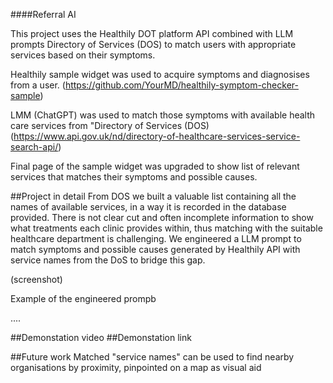 ####Referral AI

This project uses the Healthily DOT platform API combined with LLM prompts Directory of Services (DOS) to match users with appropriate services based on their symptoms.

Healthily sample widget was used to acquire symptoms and diagnosises from a user. 
(https://github.com/YourMD/healthily-symptom-checker-sample)

LMM (ChatGPT) was used to match those symptoms with available health care services from "Directory of Services (DOS) 
(https://www.api.gov.uk/nd/directory-of-healthcare-services-service-search-api/)

Final page of the sample widget was upgraded to show list of relevant services that matches their symptoms and possible causes.




##Project in detail
From DOS we built a valuable list containing all the names of available services, in a way it is recorded in the database provided.
There is not clear cut and often incomplete information to show what treatments each clinic provides within, thus matching with the suitable healthcare department is challenging.
We engineered a LLM prompt to match symptoms and possible causes generated by Healthily API with service names from the DoS to bridge this gap.

(screenshot)

Example of the engineered prompb

....

##Demonstation video
##Demonstation link

##Future work
Matched "service names" can be used to find nearby organisations by proximity, pinpointed on a map as visual aid
